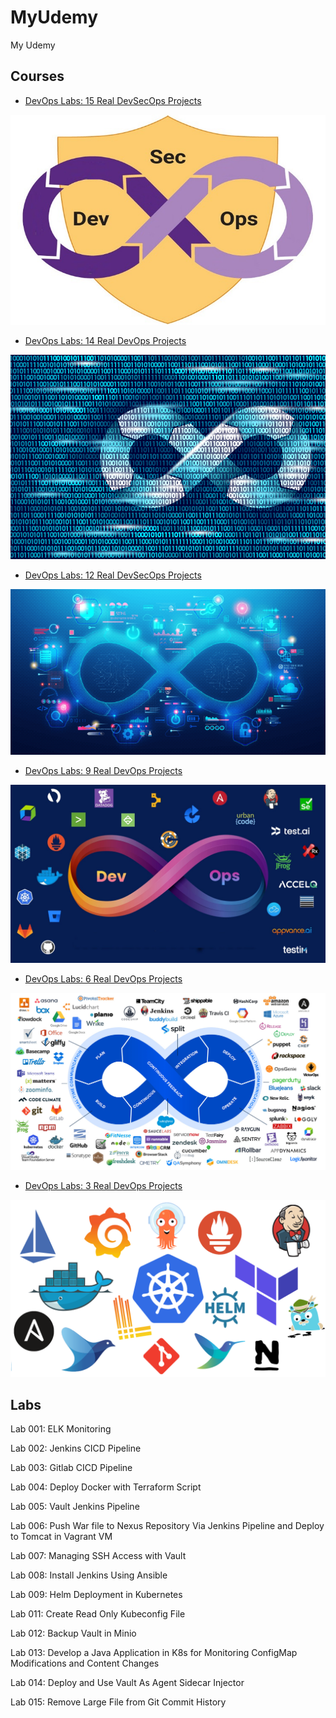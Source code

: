 # MyUdemy

My Udemy

<!-- Don't delete :-) -->

<!-- 
## GitHub repos

### Spark

<https://github.com/rockthejvm>

<https://github.com/AISCIENCES>

## Databricks

<https://github.com/derar-alhussein/Databricks-Certified-Data-Engineer-Associate>

### AWS Lambda

<https://github.com/bharaththippireddy> 
-->

## Courses

- [DevOps Labs: 15 Real DevSecOps Projects](https://www.udemy.com/course/devops-labs-15-real-devsecops-projects/)

<a href="https://www.udemy.com/course/devops-labs-15-real-devsecops-projects/">![DevOps Labs: 15 Real DevSecOps Projects](course_image_15.jpg)</a>

- [DevOps Labs: 14 Real DevOps Projects](https://www.udemy.com/course/devops-labs-14-real-devops-projects/)

<a href="https://www.udemy.com/course/devops-labs-14-real-devops-projects/">![DevOps Labs: 14 Real DevOps Projects](course_image_14.jpg)</a>

- [DevOps Labs: 12 Real DevSecOps Projects](https://www.udemy.com/course/devops-labs-12-real-devsecops-projects/)

<a href="https://www.udemy.com/course/devops-labs-12-real-devsecops-projects/">![DevOps Labs: 12 Real DevSecOps Projects](course_image_12.png)</a>

- [DevOps Labs: 9 Real DevOps Projects](https://www.udemy.com/course/devops-labs-9-real-devops-projects/)

<a href="https://www.udemy.com/course/devops-labs-9-real-devops-projects/">![DevOps Labs: 9 Real DevOps Projects](course_image_9.jpg)</a>

- [DevOps Labs: 6 Real DevOps Projects](https://www.udemy.com/course/devops-labs-6-real-devops-projects/)

<a href="https://www.udemy.com/course/devops-labs-6-real-devops-projects/">![DevOps Labs: 6 Real DevOps Projects](course_image_6.jpg)</a>

- [DevOps Labs: 3 Real DevOps Projects](https://www.udemy.com/course/devops-labs-9-real-devops-projects-free-version/)

<a href="https://www.udemy.com/course/devops-labs-9-real-devops-projects-free-version/">![DevOps Labs: 3 Real DevOps Projects](course_image_3.png)</a>

## Labs

Lab 001: ELK Monitoring

Lab 002: Jenkins CICD Pipeline

Lab 003: Gitlab CICD Pipeline

Lab 004: Deploy Docker with Terraform Script

Lab 005: Vault Jenkins Pipeline

Lab 006: Push War file to Nexus Repository Via Jenkins Pipeline and Deploy to Tomcat in Vagrant VM

Lab 007: Managing SSH Access with Vault

Lab 008: Install Jenkins Using Ansible

Lab 009: Helm Deployment in Kubernetes

Lab 011: Create Read Only Kubeconfig File

Lab 012: Backup Vault in Minio

Lab 013: Develop a Java Application in K8s for Monitoring ConfigMap Modifications and Content Changes

Lab 014: Deploy and Use Vault As Agent Sidecar Injector

Lab 015: Remove Large File from Git Commit History
